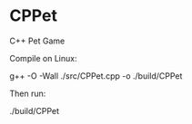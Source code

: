 # CPPet

C++ Pet Game

Compile on Linux:

g++ -O -Wall ./src/CPPet.cpp -o ./build/CPPet

Then run:

./build/CPPet
